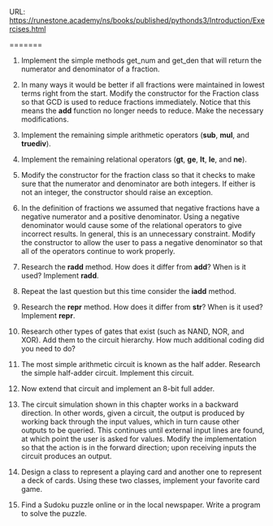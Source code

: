 URL: https://runestone.academy/ns/books/published/pythonds3/Introduction/Exercises.html

=======

1. Implement the simple methods get_num and get_den that will return the numerator and denominator of a fraction.


2. In many ways it would be better if all fractions were maintained in lowest terms right from the start. Modify the constructor for the Fraction class so that GCD is used to reduce fractions immediately. Notice that this means the __add__ function no longer needs to reduce. Make the necessary modifications.


3. Implement the remaining simple arithmetic operators (__sub__, __mul__, and __truediv__).


4. Implement the remaining relational operators (__gt__, __ge__, __lt__, __le__, and __ne__).


5. Modify the constructor for the fraction class so that it checks to make sure that the numerator and denominator are both integers. If either is not an integer, the constructor should raise an exception.


6. In the definition of fractions we assumed that negative fractions have a negative numerator and a positive denominator. Using a negative denominator would cause some of the relational operators to give incorrect results. In general, this is an unnecessary constraint. Modify the constructor to allow the user to pass a negative denominator so that all of the operators continue to work properly.


7. Research the __radd__ method. How does it differ from __add__? When is it used? Implement __radd__.


8. Repeat the last question but this time consider the __iadd__ method.


9. Research the __repr__ method. How does it differ from __str__? When is it used? Implement __repr__.


10. Research other types of gates that exist (such as NAND, NOR, and XOR). Add them to the circuit hierarchy. How much additional coding did you need to do?


11. The most simple arithmetic circuit is known as the half adder. Research the simple half-adder circuit. Implement this circuit.


12. Now extend that circuit and implement an 8-bit full adder.


13. The circuit simulation shown in this chapter works in a backward direction. In other words, given a circuit, the output is produced by working back through the input values, which in turn cause other outputs to be queried. This continues until external input lines are found, at which point the user is asked for values. Modify the implementation so that the action is in the forward direction; upon receiving inputs the circuit produces an output.


14. Design a class to represent a playing card and another one to represent a deck of cards. Using these two classes, implement your favorite card game.


15. Find a Sudoku puzzle online or in the local newspaper. Write a program to solve the puzzle.